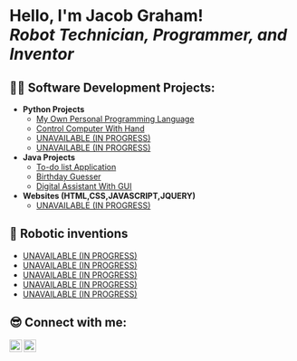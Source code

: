 <h1>Hello, I'm Jacob Graham! <br/><i>Robot Technician, Programmer, and Inventor</i></h1>

<h2>👨‍💻 Software Development Projects:</h2>

- <b>Python Projects</b>
  - [My Own Personal Programming Language](https://github.com/JacobTheCoder19/Personal-Programming-Language)
  - [Control Computer With Hand](https://github.com/JacobTheCoder19/Control-Computer-With-Hand)
  - [UNAVAILABLE (IN PROGRESS)](https://)
  - [UNAVAILABLE (IN PROGRESS)](https://githu)
- <b>Java Projects</b>
  - [To-do list Application](https://github.com/JacobTheCoder19/ToDoListInJava/tree/main)
  - [Birthday Guesser](https://github.com/JacobTheCoder19/Birthday_Guesser)
  - [Digital Assistant With GUI](https://github.com/JacobTheCoder19/Digital-assistant-written-in-Java)
- <b>Websites (HTML,CSS,JAVASCRIPT,JQUERY)</b>
  - [ UNAVAILABLE (IN PROGRESS)](https://)

<h2>🤖 Robotic inventions</h2>

- [ UNAVAILABLE (IN PROGRESS)](https://)
- [ UNAVAILABLE (IN PROGRESS)](https://)
- [ UNAVAILABLE (IN PROGRESS)](https://)
- [ UNAVAILABLE (IN PROGRESS)](https://)
- [ UNAVAILABLE (IN PROGRESS)](https://)

<h2> 😎 Connect with me:</h2>

<!--[<img align="left" alt="Jacob Graham | YouTube" width="22px" src="https://cdn.jsdelivr.net/npm/simple-icons@v3/icons/youtube.svg" />][youtube]
[<img align="left" alt="Jacob Graham | Twitter" width="22px" src="https://cdn.jsdelivr.net/npm/simple-icons@v3/icons/twitter.svg" />][twitter] -->
[<img align="left" alt="Jacob Graham | LinkedIn" width="22px" src="https://cdn.jsdelivr.net/npm/simple-icons@v3/icons/linkedin.svg" />][linkedin]
[<img align="left" alt="Jacob Graham | Instagram" width="22px" src="https://cdn.jsdelivr.net/npm/simple-icons@v3/icons/instagram.svg" />][instagram]

<!--[twitter]: https://twitter.com/joshmadakor 
[youtube]: https://www.youtube.com/c/joshmadakor -->
[instagram]: https://www.instagram.com/lifeasagraham/
[linkedin]:  https://www.linkedin.com/in/jacob-graham-6693b82a2/
